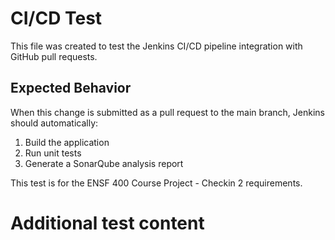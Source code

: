 # CI/CD Test

This file was created to test the Jenkins CI/CD pipeline integration with GitHub pull requests.

## Expected Behavior
When this change is submitted as a pull request to the main branch, Jenkins should automatically:
1. Build the application
2. Run unit tests
3. Generate a SonarQube analysis report

This test is for the ENSF 400 Course Project - Checkin 2 requirements.
# Additional test content
